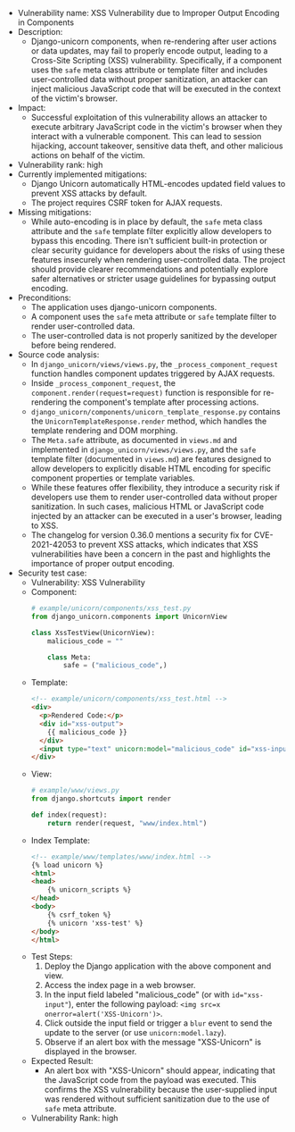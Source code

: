 - Vulnerability name: XSS Vulnerability due to Improper Output Encoding in Components
- Description:
  - Django-unicorn components, when re-rendering after user actions or data updates, may fail to properly encode output, leading to a Cross-Site Scripting (XSS) vulnerability. Specifically, if a component uses the `safe` meta class attribute or template filter and includes user-controlled data without proper sanitization, an attacker can inject malicious JavaScript code that will be executed in the context of the victim's browser.
- Impact:
  - Successful exploitation of this vulnerability allows an attacker to execute arbitrary JavaScript code in the victim's browser when they interact with a vulnerable component. This can lead to session hijacking, account takeover, sensitive data theft, and other malicious actions on behalf of the victim.
- Vulnerability rank: high
- Currently implemented mitigations:
  - Django Unicorn automatically HTML-encodes updated field values to prevent XSS attacks by default.
  - The project requires CSRF token for AJAX requests.
- Missing mitigations:
  - While auto-encoding is in place by default, the `safe` meta class attribute and the `safe` template filter explicitly allow developers to bypass this encoding. There isn't sufficient built-in protection or clear security guidance for developers about the risks of using these features insecurely when rendering user-controlled data.  The project should provide clearer recommendations and potentially explore safer alternatives or stricter usage guidelines for bypassing output encoding.
- Preconditions:
  - The application uses django-unicorn components.
  - A component uses the `safe` meta attribute or `safe` template filter to render user-controlled data.
  - The user-controlled data is not properly sanitized by the developer before being rendered.
- Source code analysis:
  - In `django_unicorn/views/views.py`, the `_process_component_request` function handles component updates triggered by AJAX requests.
  - Inside `_process_component_request`, the `component.render(request=request)` function is responsible for re-rendering the component's template after processing actions.
  - `django_unicorn/components/unicorn_template_response.py` contains the `UnicornTemplateResponse.render` method, which handles the template rendering and DOM morphing.
  - The `Meta.safe` attribute, as documented in `views.md` and implemented in `django_unicorn/views/views.py`, and the `safe` template filter (documented in `views.md`) are features designed to allow developers to explicitly disable HTML encoding for specific component properties or template variables.
  - While these features offer flexibility, they introduce a security risk if developers use them to render user-controlled data without proper sanitization. In such cases, malicious HTML or JavaScript code injected by an attacker can be executed in a user's browser, leading to XSS.
  - The changelog for version 0.36.0 mentions a security fix for CVE-2021-42053 to prevent XSS attacks, which indicates that XSS vulnerabilities have been a concern in the past and highlights the importance of proper output encoding.
- Security test case:
  - Vulnerability: XSS Vulnerability
  - Component:
    ```python
    # example/unicorn/components/xss_test.py
    from django_unicorn.components import UnicornView

    class XssTestView(UnicornView):
        malicious_code = ""

        class Meta:
            safe = ("malicious_code",)
    ```
  - Template:
    ```html
    <!-- example/unicorn/components/xss_test.html -->
    <div>
      <p>Rendered Code:</p>
      <div id="xss-output">
        {{ malicious_code }}
      </div>
      <input type="text" unicorn:model="malicious_code" id="xss-input">
    </div>
    ```
  - View:
    ```python
    # example/www/views.py
    from django.shortcuts import render

    def index(request):
        return render(request, "www/index.html")
    ```
  - Index Template:
    ```html
    <!-- example/www/templates/www/index.html -->
    {% load unicorn %}
    <html>
    <head>
        {% unicorn_scripts %}
    </head>
    <body>
        {% csrf_token %}
        {% unicorn 'xss-test' %}
    </body>
    </html>
    ```
  - Test Steps:
    1. Deploy the Django application with the above component and view.
    2. Access the index page in a web browser.
    3. In the input field labeled "malicious_code" (or with `id="xss-input"`), enter the following payload: `<img src=x onerror=alert('XSS-Unicorn')>`.
    4. Click outside the input field or trigger a `blur` event to send the update to the server (or use `unicorn:model.lazy`).
    5. Observe if an alert box with the message "XSS-Unicorn" is displayed in the browser.
  - Expected Result:
    - An alert box with "XSS-Unicorn" should appear, indicating that the JavaScript code from the payload was executed. This confirms the XSS vulnerability because the user-supplied input was rendered without sufficient sanitization due to the use of `safe` meta attribute.
  - Vulnerability Rank: high

